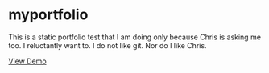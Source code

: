 # myportfolio 
This is a static portfolio test that I am doing only because Chris is asking me too. I reluctantly want to. I do not like git. Nor do I like Chris.

[View Demo](https://kccnma.github.io/teachingmaterials/myportfolio3/)